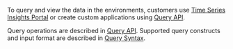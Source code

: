 To query and view the data in the environments, customers use [Time Series Insights Portal](http://insights.timeseries.azure.com) or create custom applications using [Query API](time-series-insights-reference-QueryAPI.md).

Query operations are described in [Query API](time-series-insights-reference-QueryAPI.md).
Supported query constructs and input format are described in [Query Syntax](time-series-insights-reference-Query-Syntax.md).
